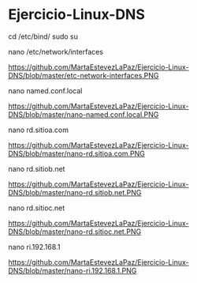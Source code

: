 # Ejercicio-Linux-DNS

cd /etc/bind/
sudo su

nano /etc/network/interfaces

https://github.com/MartaEstevezLaPaz/Ejercicio-Linux-DNS/blob/master/etc-network-interfaces.PNG

nano named.conf.local

https://github.com/MartaEstevezLaPaz/Ejercicio-Linux-DNS/blob/master/nano-named.conf.local.PNG

nano rd.sitioa.com

https://github.com/MartaEstevezLaPaz/Ejercicio-Linux-DNS/blob/master/nano-rd.sitioa.com.PNG

nano rd.sitiob.net

https://github.com/MartaEstevezLaPaz/Ejercicio-Linux-DNS/blob/master/nano-rd.sitiob.net.PNG

nano rd.sitioc.net

https://github.com/MartaEstevezLaPaz/Ejercicio-Linux-DNS/blob/master/nano-rd.sitioc.net.PNG

nano ri.192.168.1

https://github.com/MartaEstevezLaPaz/Ejercicio-Linux-DNS/blob/master/nano-ri.192.168.1.PNG
